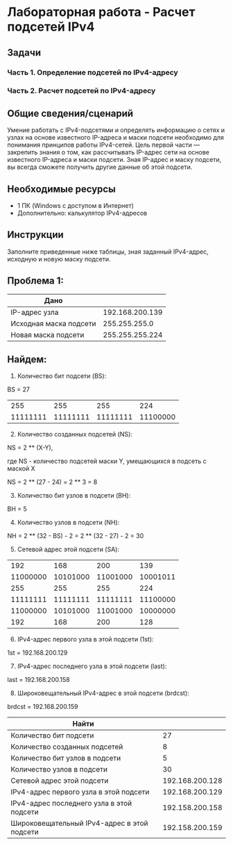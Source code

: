 # Лабораторная работа - Расчет подсетей IPv4 

## Задачи
### Часть 1. Определение подсетей по IPv4-адресу
### Часть 2. Расчет подсетей по IPv4-адресу

## Общие сведения/сценарий

   Умение работать с IPv4-подсетями и определять информацию о сетях и узлах на основе известного IP-адреса и маски подсети необходимо для понимания принципов работы IPv4-сетей. Цель первой части — закрепить знания о том, как рассчитывать IP-адрес сети на основе известного IP-адреса и маски подсети. Зная IP-адрес и маску подсети, вы всегда сможете получить другие данные об этой подсети.


## Необходимые ресурсы
  * 1 ПК (Windows с доступом в Интернет)
  * Дополнительно: калькулятор IPv4-адресов

## Инструкции
   Заполните приведенные ниже таблицы, зная заданный IPv4-адрес, исходную и новую маску подсети.


## Проблема 1:
<table>
<thead>
<tr>
<th>Дано</th>
<th></th>
</tr>
</thead>
<tbody>
<tr>
<td>IP-адрес узла</td>
<td>192.168.200.139</td>
</tr>
<tr>
<td>Исходная маска подсети</td>
<td>255.255.255.0</td>
</tr>
<tr>
<td>Новая маска подсети</td>
<td>255.255.255.224</td>
</tr>
</tbody>
</table>

## Найдем:
   1. Количество бит подсети (BS):

   BS = 27

<table>
<tbody>
<tr>
<td>255</td>
<td>255</td>
<td>255</td>
<td>224</td>
</tr>
<tr>
<td>11111111</td>
<td>11111111</td>
<td>11111111</td>
<td>11100000</td>
</tr>
</tbody>
</table>

   2. Количество созданных подсетей (NS):

   NS = 2 ** (X-Y),

   где NS - количество подсетей маски Y, умещающихся в подсеть с маской X

   NS = 2 ** (27 - 24) = 2 ** 3 = 8
   
   3. Количество бит узлов в подсети (BH):

   BH = 5

   4. Количество узлов в подсети (NH):

   NH = 2 ** (32 - BS) - 2 = 2 ** (32 - 27) - 2 = 30

   5. Сетевой адрес этой подсети (SA):

<table>
<tbody>
<tr>
<td>192</td>
<td>168</td>
<td>200</td>
<td>139</td>
</tr>
<tr>
<td>11000000</td>
<td>10101000</td>
<td>11001000</td>
<td>10001011</td>
</tr>
<td>255</td>
<td>255</td>
<td>255</td>
<td>224</td>
</tr>
<tr>
<td>11111111</td>
<td>11111111</td>
<td>11111111</td>
<td>11100000</td>
</tr>
<tr>
<td>11000000</td>
<td>10101000</td>
<td>11001000</td>
<td>10000000</td>
</tr>
</tr>
<td>192</td>
<td>168</td>
<td>200</td>
<td>128</td>
</tr>
</tbody>
</table>

   6. IPv4-адрес первого узла в этой подсети (1st):

   1st = 192.168.200.129

   7. IPv4-адрес последнего узла в этой подсети (last):

   last = 192.168.200.158

   8. Широковещательный IPv4-адрес в этой подсети (brdcst):

   brdcst = 192.168.200.159

<table>
<thead>
<tr>
<th>Найти</th>
<th></th>
</tr>
</thead>
<tbody>
<tr>
<td>Количество бит подсети</td>
<td>27</td>
</tr>
<tr>
<td>Количество созданных подсетей</td>
<td>8</td>
</tr>
<tr>
<td>Количество бит узлов в подсети</td>
<td>5</td>
</tr>
<tr>
<td>Количество узлов в подсети</td>
<td>30</td>
</tr>
<tr>
<td>Сетевой адрес этой подсети</td>
<td>192.168.200.128</td>
</tr>
<tr>
<td>IPv4-адрес первого узла в этой подсети</td>
<td>192.168.200.129</td>
</tr>
<tr>
<td>IPv4-адрес последнего узла в этой подсети</td>
<td>192.158.200.158</td>
</tr>
<tr>
<td>Широковещательный IPv4-адрес в этой подсети</td>
<td>192.158.200.159</td>
</tr>
</tbody>
</table>

